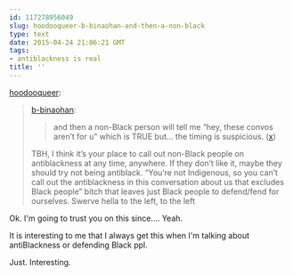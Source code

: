 ```yaml
---
id: 117278956049
slug: hoodooqueer-b-binaohan-and-then-a-non-black
type: text
date: 2015-04-24 21:06:21 GMT
tags:
- antiblackness is real
title: ''
---
```

<p><a href="http://hoodooqueer.tumblr.com/post/117276563399/b-binaohan-and-then-a-non-black-person-will" class="tumblr_blog">hoodooqueer</a>:</p>

<blockquote><p><a href="http://xd.binaohan.org/post/117249770954/and-then-a-non-black-person-will-tell-me-hey" class="tumblr_blog">b-binaohan</a>:</p>

<blockquote><p>and then a non-Black person will tell me “hey, these convos aren’t for u” which is TRUE but… the timing is suspicious. (<a href="http://twitter.com/b_binaohan/status/591590411317207040">x</a>)</p></blockquote>

<p>TBH, I think it&rsquo;s your place to call out non-Black people on antiblackness at any time, anywhere. If they don&rsquo;t like it, maybe they should try not being antiblack. &ldquo;You&rsquo;re not Indigenous, so you can&rsquo;t call out the antiblackness in this conversation about us that excludes Black people&rdquo; bitch that leaves just Black people to defend/fend for ourselves. Swerve hella to the left, to the left</p></blockquote>

<p>Ok. I'm going to trust you on this since.... Yeah.</p><p>It is interesting to me that I always get this when I'm talking about antiBlackness or defending Black ppl.</p><p>Just. Interesting.</p>